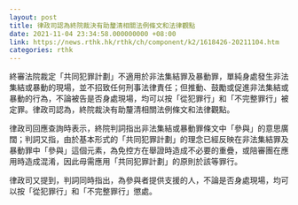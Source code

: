```yaml
---
layout: post
title: 律政司認為終院裁決有助釐清相關法例條文和法律觀點
date: 2021-11-04 23:34:58.000000000 +08:00
link: https://news.rthk.hk/rthk/ch/component/k2/1618426-20211104.htm
categories: rthk
---
```


終審法院裁定「共同犯罪計劃」不適用於非法集結罪及暴動罪，單純身處發生非法集結或暴動的現場，並不招致任何刑事法律責任；但推動、鼓勵或促進非法集結或暴動的行為，不論被告是否身處現場，均可以按「從犯罪行」和「不完整罪行」被定罪。律政司認為，終院裁決有助釐清相關法例條文和法律觀點。

律政司回應查詢時表示，終院判詞指出非法集結或暴動罪條文中「參與」的意思廣闊；判詞又指，由於基本形式的「共同犯罪計劃」的理念已經反映在非法集結罪及暴動罪中「參與」這個元素，為免控方在舉證時造成不必要的重疊，或陪審團在應用時造成混淆，因此毋需應用「共同犯罪計劃」的原則於該等罪行。

律政司又提到，判詞同時指出，為參與者提供支援的人，不論是否身處現場，均可以按「從犯罪行」和「不完整罪行」懲處。
